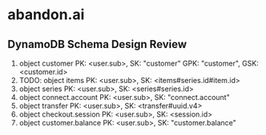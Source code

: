# abandon.ai

## DynamoDB Schema Design Review

1. object customer
   PK: <user.sub>, SK: "customer"
   GPK: "customer", GSK: <customer.id>
2. TODO: object items
   PK: <user.sub>, SK: <items#series.id#item.id>
3. object series
   PK: <user.sub>, SK: <series#series.id>
4. object connect.account
   PK: <user.sub>, SK: "connect.account"
5. object transfer
   PK: <user.sub>, SK: <transfer#uuid.v4>
6. object checkout.session
   PK: <user.sub>, SK: <session.id>
7. object customer.balance
   PK: <user.sub>, SK: "customer.balance"
